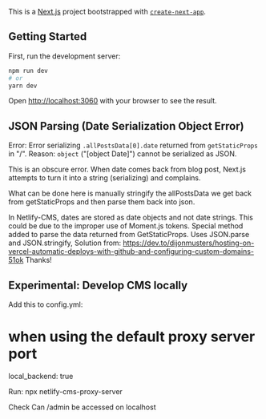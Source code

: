 This is a [Next.js](https://nextjs.org/) project bootstrapped with [`create-next-app`](https://github.com/vercel/next.js/tree/canary/packages/create-next-app).

## Getting Started

First, run the development server:

```bash
npm run dev
# or
yarn dev
```

Open [http://localhost:3060](http://localhost:3060) with your browser to see the result.

## JSON Parsing (Date Serialization Object Error)

Error: Error serializing `.allPostsData[0].date` returned from `getStaticProps` in "/".
Reason: `object` ("[object Date]") cannot be serialized as JSON.

This is an obscure error. When date comes back from blog post, Next.js attempts to turn it into a string (serializing) and complains.

What can be done here is manually stringify the allPostsData we get back from getStaticProps and then parse them back into json.

In Netlify-CMS, dates are stored as date objects and not date strings. This could be due to the improper use of Moment.js tokens.
Special method added to parse the data returned from GetStaticProps. Uses JSON.parse and JSON.stringify,
Solution from:
https://dev.to/dijonmusters/hosting-on-vercel-automatic-deploys-with-github-and-configuring-custom-domains-51ok
Thanks!

## Experimental: Develop CMS locally

Add this to config.yml:

# when using the default proxy server port

local_backend: true

Run:
npx netlify-cms-proxy-server

Check
Can /admin be accessed on localhost
